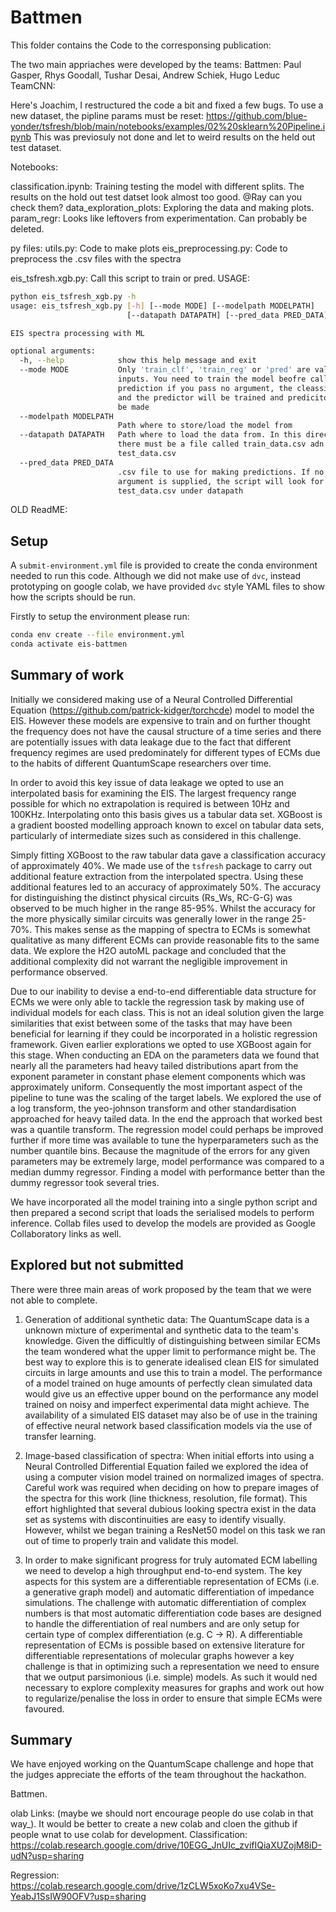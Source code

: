 # Battmen

This folder contains the Code to the corresponsing publication:

The two main appriaches were developed by the teams: 
Battmen: Paul Gasper, Rhys Goodall, Tushar Desai, Andrew Schiek, Hugo Leduc
TeamCNN:


Here's Joachim, I restructured the code a bit and fixed a few bugs.
To use a new dataset, the pipline params must be reset:
https://github.com/blue-yonder/tsfresh/blob/main/notebooks/examples/02%20sklearn%20Pipeline.ipynb
This was previosuly not done and let to weird results on the held out test dataset.

Notebooks: 

classification.ipynb: Training testing the model with different splits. The results on the hold out test datset look almost too good. @Ray can you check them?
data_exploration_plots: Exploring the data and making plots.
param_regr: Looks like leftovers from experimentation. Can probably be deleted. 

py files: 
utils.py: Code to make plots
eis_preprocessing.py: Code to preprocess the .csv files with the spectra

eis_tsfresh.xgb.py: Call this script to train or pred. 
USAGE:
```bash
python eis_tsfresh_xgb.py -h
usage: eis_tsfresh_xgb.py [-h] [--mode MODE] [--modelpath MODELPATH]
                          [--datapath DATAPATH] [--pred_data PRED_DATA]

EIS spectra processing with ML

optional arguments:
  -h, --help            show this help message and exit
  --mode MODE           Only 'train_clf', 'train_reg' or 'pred' are valid
                        inputs. You need to train the model beofre calling
                        prediction if you pass no argument, the cleassifier
                        and the predictor will be trained and predicitons will
                        be made
  --modelpath MODELPATH
                        Path where to store/load the model from
  --datapath DATAPATH   Path where to load the data from. In this directory,
                        there must be a file called train_data.csv adn
                        test_data.csv
  --pred_data PRED_DATA
                        .csv file to use for making predictions. If no
                        argument is supplied, the script will look for
                        test_data.csv under datapath
```


OLD ReadME: 
## Setup

A `submit-environment.yml` file is provided to create the conda environment needed to run this code. Although we did not make use of `dvc`, instead prototyping on google colab, we have provided `dvc` style YAML files to show how the scripts should be run.

Firstly to setup the environment please run:

```bash
conda env create --file environment.yml
conda activate eis-battmen
```

## Summary of work

Initially we considered making use of a Neural Controlled Differential Equation (https://github.com/patrick-kidger/torchcde) model to model the EIS. However these models are expensive to train and on further thought the frequency does not have the causal structure of a time series and there are potentially issues with data leakage due to the fact that different frequency regimes are used predominately for different types of ECMs due to the habits of different QuantumScape researchers over time.

In order to avoid this key issue of data leakage we opted to use an interpolated basis for examining the EIS. The largest frequency range possible for which no extrapolation is required is between 10Hz and 100KHz. Interpolating onto this basis gives us a tabular data set. XGBoost is a gradient boosted modelling approach known to excel on tabular data sets, particularly of intermediate sizes such as considered in this challenge.

Simply fitting XGBoost to the raw tabular data gave a classification accuracy of approximately 40%. We made use of the `tsfresh` package to carry out additional feature extraction from the interpolated spectra. Using these additional features led to an accuracy of approximately 50%. The accuracy for distinguishing the distinct physical circuits (Rs_Ws, RC-G-G) was observed to be much higher in the range 85-95%. Whilst the accuracy for the more physically similar circuits was generally lower in the range 25-70%. This makes sense as the mapping of spectra to ECMs is somewhat qualitative as many different ECMs can provide reasonable fits to the same data. We explore the H2O autoML package and concluded that the additional complexity did not warrant the negligible improvement in performance observed.

Due to our inability to devise a end-to-end differentiable data structure for ECMs we were only able to tackle the regression task by making use of individual models for each class. This is not an ideal solution given the large similarities that exist between some of the tasks that may have been beneficial for learning if they could be incorporated in a holistic regression framework. Given earlier explorations we opted to use XGBoost again for this stage. When conducting an EDA on the parameters data we found that nearly all the parameters had heavy tailed distributions apart from the exponent parameter in constant phase element components which was approximately uniform. Consequently the most important aspect of the pipeline to tune was the scaling of the target labels. We explored the use of a log transform, the yeo-johnson transform and other standardisation approached for heavy tailed data. In the end the approach that worked best was a quantile transform. The regression model could perhaps be improved further if more time was available to tune the hyperparameters such as the number quantile bins. Because the magnitude of the errors for any given parameters may be extremely large, model performance was compared to a median dummy regressor.  Finding a model with performance better than the dummy regressor took several tries.

We have incorporated all the model training into a single python script and then prepared a second script that loads the serialised models to perform inference. Collab files used to develop the models are provided as Google Collaboratory links as well.

## Explored but not submitted

There were three main areas of work proposed by the team that we were not able to complete.

1. Generation of additional synthetic data: The QuantumScape data is a unknown mixture of experimental and synthetic data to the team's knowledge. Given the difficultly of distinguishing between similar ECMs the team wondered what the upper limit to performance might be. The best way to explore this is to generate idealised clean EIS for simulated circuits in large amounts and use this to train a model. The performance of a model trained on huge amounts of perfectly clean simulated data would give us an effective upper bound on the performance any model trained on noisy and imperfect experimental data might achieve. The availability of a simulated EIS dataset may also be of use in the training of effective neural network based classification models via the use of transfer learning.

2. Image-based classification of spectra: When initial efforts into using a Neural Controlled Differential Equation failed we explored the idea of using a computer vision model trained on normalized images of spectra. Careful work was required when deciding on how to prepare images of the spectra for this work (line thickness, resolution, file format). This effort highlighted that several dubious looking spectra exist in the data set as systems with discontinuities are easy to identify visually. However, whilst we began training a ResNet50 model on this task we ran out of time to properly train and validate this model.

3. In order to make significant progress for truly automated ECM labelling we need to develop a high throughput end-to-end system. The key aspects for this system are a differentiable representation of ECMs (i.e. a generative graph model) and automatic differentiation of impedance simulations. The challenge with automatic differentiation of complex numbers is that most automatic differentiation code bases are designed to handle the differentiation of real numbers and are only setup for certain type of complex differentiation (e.g. C -> R). A differentiable representation of ECMs is possible based on extensive literature for differentiable representations of molecular graphs however a key challenge is that in optimizing such a representation we need to ensure that we output parsimonious (i.e. simple) models. As such it would ned necessary to explore complexity measures for graphs and work out how to regularize/penalise the loss in order to ensure that simple ECMs were favoured.

## Summary

We have enjoyed working on the QuantumScape challenge and hope that the judges appreciate the efforts of the team throughout the hackathon.

Battmen.

olab Links: (maybe we should nort encourage people do use colab in that way_). 
It would be better to create a new colab and cloen the github if people wnat to use colab for development.
Classification: 
https://colab.research.google.com/drive/10EGG_JnUIc_zvifIQiaXUZojM8iD-udN?usp=sharing

Regression:
https://colab.research.google.com/drive/1zCLW5xoKo7xu4VSe-YeabJ1SsIW90OFV?usp=sharing
